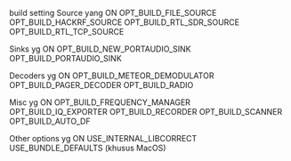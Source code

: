 build setting
Source yang ON
OPT_BUILD_FILE_SOURCE
OPT_BUILD_HACKRF_SOURCE
OPT_BUILD_RTL_SDR_SOURCE
OPT_BUILD_RTL_TCP_SOURCE

Sinks yg ON
OPT_BUILD_NEW_PORTAUDIO_SINK
OPT_BUILD_PORTAUDIO_SINK

Decoders yg ON
OPT_BUILD_METEOR_DEMODULATOR
OPT_BUILD_PAGER_DECODER
OPT_BUILD_RADIO

Misc yg ON
OPT_BUILD_FREQUENCY_MANAGER
OPT_BUILD_IQ_EXPORTER
OPT_BUILD_RECORDER
OPT_BUILD_SCANNER
OPT_BUILD_AUTO_DF

Other options yg ON
USE_INTERNAL_LIBCORRECT
USE_BUNDLE_DEFAULTS (khusus MacOS)
